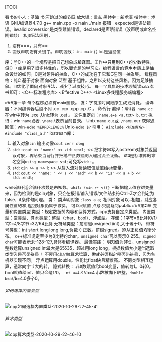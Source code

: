 [TOC]

看书的小人：基础 书:可跳过的细节区 放大镜：重点 黑体字：新术语 楷体字：术语 GNU编译器4.7.0 
g++ main.cpp -o main
./main
报错：expected是语法错误。invalid conversion是类型赋值错误。declared是声明错误（没声明或命名空间错误）
和js语法区别：
  1. 没有===，只有==
  2. 函数声明没有关键字。声明函数：`int main{}` int是返回值

序：学C++的一个境界是把自己想象成编译器。工作中只用到C++的少数特性，但C++库是用了很多特性的，所以要完整的学习它。编程语言的竞争本质上是抽象设计的如何。C是对硬件的抽象，C++的成功在于它和C在同一抽象层。
编程风格：纯C 基于对象 面向对象 泛型 基于组件。之所以支持这些风格，因为足够抽象。11优化了面向对象写法，减少了过度技巧。
每一个具体的技术领域读四五本书即可：<C++标准程序库> <Effective C++> <Linux多线程服务端编程>

###第一章
每个程序必须有main函数。
流：字符按时间顺序生成或消耗。
编译器：不同编译器后缀不同 .cc .cxx .cpp .cp .C 。
命令行
  编译：`编译器 name.cc` 在win中转为 .exe ,Unix转为 .out 。
  文件重定向：`name.exe <a.txt> b.txt`
执行：win-`name`或者`.\name`.\表示当前目录。 Unix-`name.out`或`./name.out`
获得返回值：win-`echo %ERRORLEVEL%` Unix-`echo $?`
引用：
  `#include <标准库名>` | `#include "class_a.h"`
iostream库：
 1. 输入对象`cin` 输出对像`cout cerr clog`
 2. `std::cout << "name:" << std::endl;` << 把字符串写入ostream对象并返回该对象，再结束当前行并把缓冲区数据刷入输出流至设备。 std是标准库的命名空间`using namespace std;`可免写`std::`。
 3. `std:cin >> a >> b` >> 从输入流对象读取值赋值给ab变量。
 4. `std:cout << "name: " << a << "and" << b << "is" << a + b << std::endl;`

while循环适合循环次数是未知数。`while (cin >> v){}` 不断把输入值存进变量来，因为检测的是cin对象，只会在报错/输入错误/文件结束符Ctrl+Z才会判定为false，if条件句同理。
类：
 类声明对象 `class_a a;`
 相同对象可以+相加，对应各属性值的和,返回对象仍属于该类。
 可以=赋值
 点号.只能访问public
###第2章 变量和内置类型
类型：规定数据的内容和运算方式。cpp支持自定义类型。
内置类型：空类型、算术类型：整型（char、bool）、浮点型。
存储：1字节=8比特(0/1)   1字=4/8字节=32/64比特
无符号类型：加前缀unsigned (int),大于等于0。
带符号类型：int short long  long long,负数 0 正数。前缀signed。遵从正负值均衡分布。
c++标准规定至少为8比特的char。`unsigned char`可以表示0-255。`signed char`可能表示未-128-127,具体看编译器。
最佳实践：
  明知值为非负，unsigned
  整数运算unsigned int最大是65535，超过用long long。根据数值大小适当选取类型及是否带符号！
  不要用char做算术运算，做就必须指定是否带符号，因为各机器实现不同。
  浮点运算用double。性能比float快且精度高。
  不同类型相互运算，通常向字节大的转。
隐式转换：
  非0数赋值给bool变量，值转为1。0转0。bool赋值给int，值只会是1/0。
  `int a=4.9`//a=4 小数被向下取整，`double b=a`//b=4.0多个0。

###### 如何选择内置类型
![cpp如何选择内置类型-2020-10-29-22-45-41](http://img.996lucky.top/markdown_cpp如何选择内置类型-2020-10-29-22-45-41.png)
###### 算术类型
![cpp算术类型-2020-10-29-22-46-10](http://img.996lucky.top/markdown_cpp算术类型-2020-10-29-22-46-10.png)